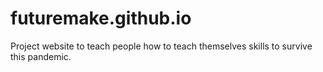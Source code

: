 # futuremake.github.io
Project website to teach people how to teach themselves skills to survive this pandemic.
